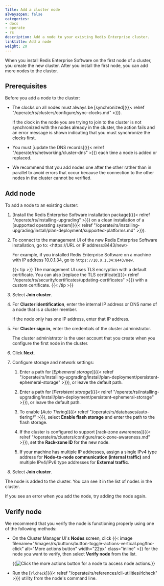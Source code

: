 ```yaml
---
Title: Add a cluster node
alwaysopen: false
categories:
- docs
- operate
- rs
description: Add a node to your existing Redis Enterprise cluster.
linktitle: Add a node
weight: 20
---
```

When you install Redis Enterprise Software on the first node of a cluster, you create the new cluster.
After you install the first node, you can add more nodes to the cluster.

## Prerequisites

Before you add a node to the cluster:

- The clocks on all nodes must always be [synchronized]({{< relref "/operate/rs/clusters/configure/sync-clocks.md" >}}).

    If the clock in the node you are trying to join to the cluster is not synchronized with the nodes already in the cluster,
    the action fails and an error message is shown indicating that you must synchronize the clocks first.

- You must [update the DNS records]({{< relref "/operate/rs/networking/cluster-dns" >}})
    each time a node is added or replaced.

- We recommend that you add nodes one after the other rather than in parallel
    to avoid errors that occur because the connection to the other nodes in the cluster cannot be verified.

## Add node

To add a node to an existing cluster:

1. [Install the Redis Enterprise Software installation package]({{< relref "/operate/rs/installing-upgrading" >}}) on a clean installation
    of a [supported operating system]({{< relref "/operate/rs/installing-upgrading/install/plan-deployment/supported-platforms.md" >}}).

1. To connect to the management UI of the new Redis Enterprise Software installation, go to: <https://URL or IP address:8443/new>

    For example, if you installed Redis Enterprise Software on a machine with IP address 10.0.1.34, go to `https://10.0.1.34:8443/new`.

    {{< tip >}}
The management UI uses TLS encryption with a default certificate.
You can also [replace the TLS certificate]({{< relref "/operate/rs/security/certificates/updating-certificates" >}})
with a custom certificate.
    {{< /tip >}}

1. Select **Join cluster**.

1. For **Cluster identification**, enter the internal IP address or DNS name of a node that is a cluster member.

    If the node only has one IP address, enter that IP address.

1. For **Cluster sign in**, enter the credentials of the cluster administrator.

    The cluster administrator is the user account that you create when you configure the first node in the cluster.

1. Click **Next**.

1. Configure storage and network settings:

    1. Enter a path for [*Ephemeral storage*]({{< relref "/operate/rs/installing-upgrading/install/plan-deployment/persistent-ephemeral-storage" >}}), or leave the default path.

    1. Enter a path for [*Persistent storage*]({{< relref "/operate/rs/installing-upgrading/install/plan-deployment/persistent-ephemeral-storage" >}}),
        or leave the default path.

    1. To enable [*Auto Tiering*]({{< relref "/operate/rs/databases/auto-tiering/" >}}),
        select **Enable flash storage** and enter the path to the flash storage.

    1. If the cluster is configured to support [rack-zone awareness]({{< relref "/operate/rs/clusters/configure/rack-zone-awareness.md" >}}), set the **Rack-zone ID** for the new node.

    1. If your machine has multiple IP addresses, assign a single IPv4 type address for **Node-to-node communication (internal traffic)** and multiple IPv4/IPv6 type addresses for **External traffic**.

1. Select **Join cluster**.

The node is added to the cluster.
You can see it in the list of nodes in the cluster.

If you see an error when you add the node, try adding the node again.

## Verify node

We recommend that you verify the node is functioning properly using one of the following methods:

- On the Cluster Manager UI's **Nodes** screen, click {{< image filename="/images/rs/buttons/button-toggle-actions-vertical.png#no-click" alt="More actions button" width="22px" class="inline" >}} for the node you want to verify, then select **Verify node** from the list.

    {{<image filename="images/rs/screenshots/nodes/nodes-more-actions.png" alt="Click the more actions button for a node to access node actions.">}}

- Run the [`rlcheck`]({{< relref "/operate/rs/references/cli-utilities/rlcheck" >}}) utility from the node's command line.
